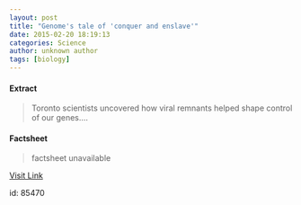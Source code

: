 ```yaml
---
layout: post
title: "Genome's tale of 'conquer and enslave'"
date: 2015-02-20 18:19:13
categories: Science
author: unknown author
tags: [biology]
---
```



#### Extract
>Toronto scientists uncovered how viral remnants helped shape control of our genes....

#### Factsheet
>factsheet unavailable

[Visit Link](http://phys.org/news343660743.html)

id:   85470
